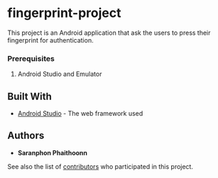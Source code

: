 # fingerprint-project
This project is an Android application that ask the users to press their fingerprint for authentication.

### Prerequisites

1. Android Studio and Emulator

## Built With

* [Android Studio](https://developer.android.com/studio) - The web framework used

## Authors

* **Saranphon Phaithoonn**

See also the list of [contributors](https://github.com/maijsp/fingerprint-project/graphs/contributors) who participated in this project.
